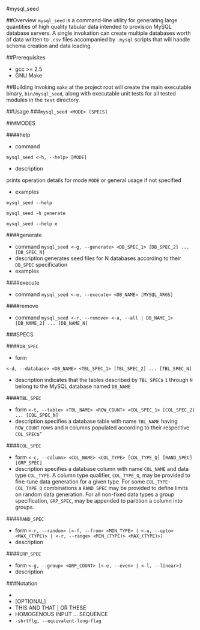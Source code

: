 #mysql_seed

##Overview
`mysql_seed` is a command-line utility for generating large quantities of high quality tabular data intended to provision MySQL database servers. A single invokation can create multiple databases worth of data written to `.csv` files accompanied by `.mysql` scripts that will handle schema creation and data loading.

##Prerequisites
- gcc >= 2.5
- GNU Make

##Building
Invoking `make` at the project root will create the main executable binary, `bin/mysql_seed`, along with executable unit tests for all tested modules in the `test` directory.

##Usage
###`mysql_seed <MODE> [SPECS]`


###MODES

####help
- command

`mysql_seed <-h, --help> [MODE]`


- description

prints operation details for mode `MODE` or general usage if not specified

- examples

`mysql_seed --help`

`mysql_seed -h generate`

`mysql_seed --help e`



####generate
- command
`mysql_seed <-g, --generate> <DB_SPEC_1> [DB_SPEC_2] ... [DB_SPEC_N]`
- description
generates seed files for N databases according to their `DB_SPEC` specification
- examples


####execute
- command
`mysql_seed <-e, --execute> <DB_NAME> [MYSQL_ARGS]`


####remove
- command
`mysql_seed <-r, --remove> <-a, --all | DB_NAME_1> [DB_NAME_2] ... [DB_NAME_N]`


###SPECS

####`DB_SPEC`
- form

`<-d, --database> <DB_NAME> <TBL_SPEC_1> [TBL_SPEC_2] ... [TBL_SPEC_N]`
- description
  indicates that the tables described by `TBL_SPEC`s `1` through `N` belong to the MySQL database named `DB_NAME`

####`TBL_SPEC`
- form
  `<-t, --table> <TBL_NAME> <ROW_COUNT> <COL_SPEC_1> [COL_SPEC_2] ... [COL_SPEC_N]`
- description
  specifies a database table with name `TBL_NAME` having `ROW_COUNT` rows and `N` columns populated according to their respective `COL_SPEC`s"


####`COL_SPEC`
- form
  `<-c, --column> <COL_NAME> <COL_TYPE> [COL_TYPE_Q] [RAND_SPEC] [GRP_SPEC]`
- description
  specifies a database column with name `COL_NAME` and data type `COL_TYPE`. A column type qualifier, `COL_TYPE_Q`,  may be provided to fine-tune data generation for a given type. For some `COL_TYPE`-`COL_TYPE_Q` combinations a `RAND_SPEC` may be provided to define limits on random data generation.  For all non-fixed data types a group specification, `GRP_SPEC`, may be appended to partition a column into groups.

####`RAND_SPEC`
- form
  `<-r, --random> [<-f, --from> <MIN_TYPE> | <-u, --upto> <MAX_(TYPE)> | <-r, --range> <MIN_(TYPE)> <MAX_(TYPE)>]`
- description

####`GRP_SPEC`
- form
  `<-g, --group> <GRP_COUNT> [<-e, --even> | <-l, --linear>]`
- description



###Notation
- <MANDATORY>
- [OPTIONAL]
- THIS AND THAT | OR THESE
- HOMOGENOUS INPUT ... SEQUENCE
- `-shrtflg, --equivalent-long-flag`
